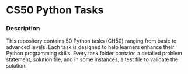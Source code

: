 # CS50 Python Tasks

### Description
This repository contains 50 Python tasks (CH50) ranging from basic to advanced levels.
Each task is designed to help learners enhance their Python programming skills.
Every task folder contains a detailed problem statement, solution file, and in some instances,
a test file to validate the solution.
